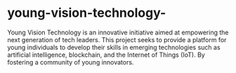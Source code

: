 # young-vision-technology-
Young Vision Technology is an innovative initiative aimed at empowering the next generation of tech leaders. This project seeks to provide a platform for young individuals to develop their skills in emerging technologies such as artificial intelligence, blockchain, and the Internet of Things (IoT). By fostering a community of young innovators.
